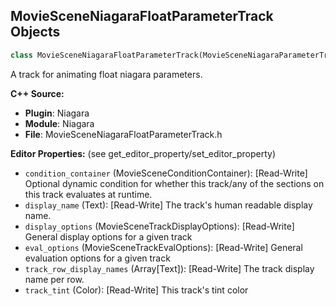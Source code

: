 ## MovieSceneNiagaraFloatParameterTrack Objects

```python
class MovieSceneNiagaraFloatParameterTrack(MovieSceneNiagaraParameterTrack)
```

A track for animating float niagara parameters.

**C++ Source:**

- **Plugin**: Niagara
- **Module**: Niagara
- **File**: MovieSceneNiagaraFloatParameterTrack.h

**Editor Properties:** (see get_editor_property/set_editor_property)

- ``condition_container`` (MovieSceneConditionContainer):  [Read-Write] Optional dynamic condition for whether this track/any of the sections on this track evaluates at runtime.
- ``display_name`` (Text):  [Read-Write] The track's human readable display name.
- ``display_options`` (MovieSceneTrackDisplayOptions):  [Read-Write] General display options for a given track
- ``eval_options`` (MovieSceneTrackEvalOptions):  [Read-Write] General evaluation options for a given track
- ``track_row_display_names`` (Array[Text]):  [Read-Write] The track display name per row.
- ``track_tint`` (Color):  [Read-Write] This track's tint color

<a id="unreal.MovieSceneNiagaraIntegerParameterTrack"></a>